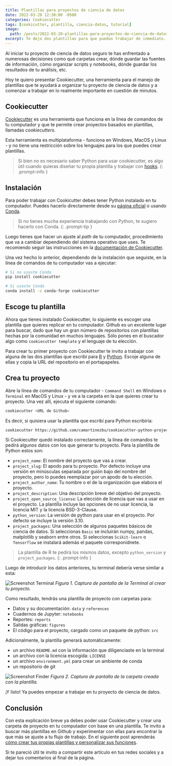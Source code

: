 ```yaml
---
title: Plantillas para proyectos de ciencia de datos
date: 2022-03-20 12:30:00 -0500
categories: Cookiecutter
tags: [cookicutter, plantilla, ciencia-datos, tutorial]
image: 
  path: /posts/2022-03-20-plantillas-para-proyectos-de-ciencia-de-datos/hero.jpeg
excerpt: Te dejo dos plantillas para que puedas trabajar de inmediato.
---
```


Al iniciar tu proyecto de ciencia de datos seguro te has enfrentado a numerosas decisiones como qué carpetas crear, dónde guardar las fuentes de información, cómo organizar scripts y notebooks, dónde guardar los resultados de tu análisis, etc.

Hoy te quiero presentar Cookiecutter, una herramienta para el manejo de plantillas que te ayudará a organizar tu proyecto de ciencia de datos y a comenzar a trabajar en lo realmente importante en cuestión de minutos.

## Cookiecutter

[Cookiecutter](https://cookiecutter.readthedocs.io/en/latest/README.html) es una herramienta que funciona en la línea de comandos de tu computador y que te permite crear proyectos basados en plantillas, llamadas *cookiecutters*.

Esta herramienta es multiplataforma - funciona en Windows, MacOS y Linux - y no tiene una restricción sobre los lenguajes para los que puedes crear plantillas.

> Si bien no es necesario saber Python para usar cookiecutter, es algo útil cuando quieras diseñar tu propia plantilla y trabajar con [hooks](https://cookiecutter.readthedocs.io/en/latest/advanced/hooks.html?highlight=hook#writing-hooks).
{: .prompt-info }

## Instalación

Para poder trabajar con Cookicutter debes tener Python instalado en tu computador. Puedes hacerlo directamente desde su [página oficial](https://www.python.org/downloads/) o usando [Conda](https://docs.conda.io/projects/conda/en/latest/user-guide/install/index.html).

> Si no tienes mucha experiencia trabajando con Python, te sugiero hacerlo con Conda.
{: .prompt-tip }

Luego tienes que hacer un ajuste al *path* de tu computador, procedimiento que va a cambiar dependiendo del sistema operativo que uses. Te recomiendo seguir las instrucciones en la [documentación de Cookiecutter](https://cookiecutter.readthedocs.io/en/latest/installation.html).

Una vez hecho lo anterior, dependiendo de la instalación que seguiste, en la línea de comandos de tu computador vas a ejecutar:

```bash
# Si no usaste Conda
pip install cookiecutter

# Si usaste Conda
conda install -c conda-forge cookiecutter
```

## Escoge tu plantilla

Ahora que tienes instalado Cookiecutter, lo siguiente es escoger una plantilla que quieres replicar en tu computador. Github es un excelente lugar para buscar, dado que hay un gran número de repositorios con plantillas hechas por la comunidad en muchos lenguajes. Sólo pones en el buscador algo como `cookiecutter template` y el lenguaje de tu elección.

Para crear tu primer proyecto con Cookiecutter te invito a trabajar con alguna de las dos plantillas que escribí para [R](https://github.com/camartinezbu/cookiecutter-r-project) y [Python](https://github.com/camartinezbu/cookiecutter-python-project). Escoje alguna de ellas y copia la URL del repositorio en el portapapeles.

## Crea tu proyecto

Abre la línea de comandos de tu computador - `Command Shell` en Windows o `Terminal` en MacOS y Linux - y ve a la carpeta en la que quieres crear tu proyecto. Una vez allí, ejecuta el siguiente comando:

```bash
cookiecutter <URL de Github>
```

Es decir, si quisiera usar la plantilla que escribí para Python escribiría:

```bash
cookiecutter https://github.com/camartinezbu/cookiecutter-python-project
```

Si Cookiecutter quedó instalado correctamente, la línea de comandos te pedirá algunos datos con los que generar tu proyecto. Para la plantilla de Python estos son:

- `project_name`: El nombre del proyecto que vas a crear.
- `project_slug`: El apodo para tu proyecto. Por defecto incluye una versión en minúsculas separada por guión bajo del nombre del proyecto, pero lo puedes reemplazar por un apodo de tu elección.
- `project_author_name`: Tu nombre o el de la organización que elabora el proyecto.
- `project_description`: Una descripción breve del objetivo del proyecto.
- `project_open_source_license`: La elección de licencia que vas a usar en el proyecto. La plantilla incluye las opciones de no usar licencia, la licencia MIT y la licencia BSD-3-Clause.
- `python_version`: La versión de python para usar en el proyecto. Por defecto se incluye la versión 3.10.
- `project_packages`: Una selección de algunos paquetes básicos de ciencia de datos. Si seleccionas `Basic` se incluirán numpy, pandas, matplotlib y seaborn entre otros. Si seleccionas `Scikit-learn` o `Tensorflow` se instalará además el paquete corresponidnete.

> La plantilla de R te pedirá los mismos datos, excepto `python_version` y `project_packages`.
{: .prompt-info }

Luego de introducir los datos anteriores, tu terminal debería verse similar a esta:

![Screenshot Terminal](/posts/2022-03-20-plantillas-para-proyectos-de-ciencia-de-datos/Terminal-screenshot.jpg)
*Figura 1. Captura de pantalla de la Terminal al crear tu proyecto.*

Como resultado, tendrás una plantilla de proyecto con carpetas para:

- Datos y su documentación: `data` y `references`
- Cuadernos de Jupyter: `notebooks`
- Reportes: `reports`
- Salidas gráficas: `figures`
- El código para el proyecto, cargado como un paquete de python: `src`

Adicionalmente, la plantilla generará automáticamente:

- un archivo `README.md` con la información que diligenciaste en la terminal
- un archivo con la licencia escogida: `LICENSE`
- un archivo `environment.yml` para crear un ambiente de conda
- un repositorio de git

![Screenshot Finder](/posts/2022-03-20-plantillas-para-proyectos-de-ciencia-de-datos/Finder-screenshot.jpg)
*Figura 2. Captura de pantalla de la carpeta creada con la plantilla.*

¡Y listo! Ya puedes empezar a trabajar en tu proyecto de ciencia de datos.
## Conclusión

Con esta explicación breve ya debes poder usar Cookiecutter y crear una carpeta de proyecto en tu computador con base en una plantilla. Te invito a buscar más plantillas en Github y experimentar con ellas para encontrar la que más se ajuste a tu flujo de trabajo. En el siguiente post aprenderás [cómo crear tus propias plantillas y personalizar sus funciones](https://www.camartinezbu.com/posts/crea-tu-propia-plantilla-en-cookiecutter/).

Si te pareció útil te invito a compartir este artículo en tus redes sociales y a dejar tus comentarios al final de la página.
